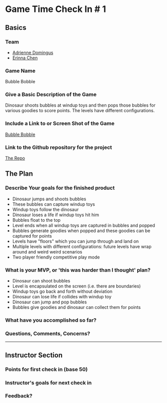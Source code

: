 # Game Time Check In # 1

## Basics

### Team
- [Adrienne Domingus](https://github.com/adriennedomingus)
- [Erinna Chen](https://github.com/erinnachen)
### Game Name

Bubble Bobble

### Give a Basic Description of the Game

Dinosaur shoots bubbles at windup toys and then pops those bubbles for various goodies to score points. The levels have different configurations.

### Include a Link to or Screen Shot of the Game

[Bubble Bobble](https://www.youtube.com/watch?v=O49OgQ_kogw&t=1m2s)

### Link to the Github repository for the project
[The Repo](https://github.com/adriennedomingus/bubble_bobble)

## The Plan

### Describe Your goals for the finished product

- Dinosaur jumps and shoots bubbles
- These bubbles can capture windup toys
- Windup toys follow the dinosaur
- Dinosaur loses a life if windup toys hit him
- Bubbles float to the top
- Level ends when all windup toys are captured in bubbles and popped
- Bubbles generate goodies when popped and these goodies can be captured for points
- Levels have "floors" which you can jump through and land on
- Multiple levels with different configurations: future levels have wrap around and weird weird scenarios
- Two player friendly competitive play mode

### What is your MVP, or 'this was harder than I thought' plan?
- Dinosaur can shoot bubbles
- Level is encapsulated on the screen (i.e. there are boundaries)
- Windup toys go back and forth without deviation
- Dinosaur can lose life if collides with windup toy
- Dinosaur can jump and pop bubbles
- Bubbles give goodies and dinosaur can collect them for points

### What have you accomplished so far?

### Questions, Comments, Concerns?

-----

## Instructor Section

### Points for first check in (base 50)

### Instructor's goals for next check in

### Feedback?
